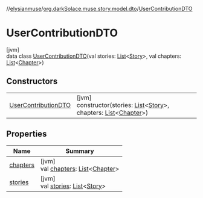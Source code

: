 //[elysianmuse](../../../index.md)/[org.darkSolace.muse.story.model.dto](../index.md)/[UserContributionDTO](index.md)

# UserContributionDTO

[jvm]\
data class [UserContributionDTO](index.md)(val stories: [List](https://kotlinlang.org/api/latest/jvm/stdlib/kotlin.collections/-list/index.html)&lt;[Story](../../org.darkSolace.muse.story.model/-story/index.md)&gt;, val chapters: [List](https://kotlinlang.org/api/latest/jvm/stdlib/kotlin.collections/-list/index.html)&lt;[Chapter](../../org.darkSolace.muse.story.model/-chapter/index.md)&gt;)

## Constructors

| | |
|---|---|
| [UserContributionDTO](-user-contribution-d-t-o.md) | [jvm]<br>constructor(stories: [List](https://kotlinlang.org/api/latest/jvm/stdlib/kotlin.collections/-list/index.html)&lt;[Story](../../org.darkSolace.muse.story.model/-story/index.md)&gt;, chapters: [List](https://kotlinlang.org/api/latest/jvm/stdlib/kotlin.collections/-list/index.html)&lt;[Chapter](../../org.darkSolace.muse.story.model/-chapter/index.md)&gt;) |

## Properties

| Name | Summary |
|---|---|
| [chapters](chapters.md) | [jvm]<br>val [chapters](chapters.md): [List](https://kotlinlang.org/api/latest/jvm/stdlib/kotlin.collections/-list/index.html)&lt;[Chapter](../../org.darkSolace.muse.story.model/-chapter/index.md)&gt; |
| [stories](stories.md) | [jvm]<br>val [stories](stories.md): [List](https://kotlinlang.org/api/latest/jvm/stdlib/kotlin.collections/-list/index.html)&lt;[Story](../../org.darkSolace.muse.story.model/-story/index.md)&gt; |
